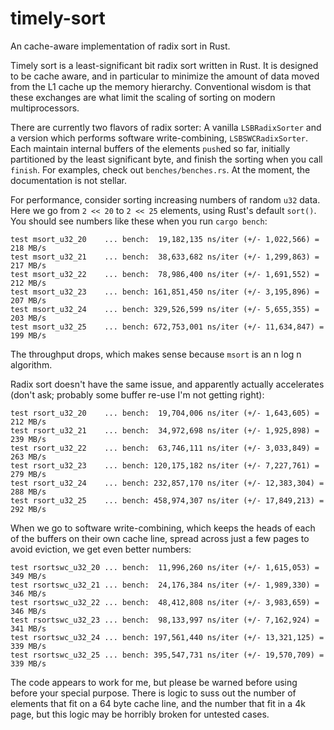 # timely-sort
An cache-aware implementation of radix sort in Rust.

Timely sort is a least-significant bit radix sort written in Rust. It is designed to be cache aware, and in particular to minimize the amount of data moved from the L1 cache up the memory hierarchy. Conventional wisdom is that these exchanges are what limit the scaling of sorting on modern multiprocessors.

There are currently two flavors of radix sorter: A vanilla `LSBRadixSorter` and a version which performs software write-combining, `LSBSWCRadixSorter`. Each maintain internal buffers of the elements `push`ed so far, initially partitioned by the least significant byte, and finish the sorting when you call `finish`. For examples, check out `benches/benches.rs`. At the moment, the documentation is not stellar.

For performance, consider sorting increasing numbers of random `u32` data. Here we go from `2 << 20` to `2 << 25` elements, using Rust's default `sort()`. You should see numbers like these when you run `cargo bench`:

	test msort_u32_20    ... bench:  19,182,135 ns/iter (+/- 1,022,566) = 218 MB/s
	test msort_u32_21    ... bench:  38,633,682 ns/iter (+/- 1,299,863) = 217 MB/s
	test msort_u32_22    ... bench:  78,986,400 ns/iter (+/- 1,691,552) = 212 MB/s
	test msort_u32_23    ... bench: 161,851,450 ns/iter (+/- 3,195,896) = 207 MB/s
	test msort_u32_24    ... bench: 329,526,599 ns/iter (+/- 5,655,355) = 203 MB/s
	test msort_u32_25    ... bench: 672,753,001 ns/iter (+/- 11,634,847) = 199 MB/s

The throughput drops, which makes sense because `msort` is an n log n algorithm.

Radix sort doesn't have the same issue, and apparently actually accelerates (don't ask; probably some buffer re-use I'm not getting right):

	test rsort_u32_20    ... bench:  19,704,006 ns/iter (+/- 1,643,605) = 212 MB/s
	test rsort_u32_21    ... bench:  34,972,698 ns/iter (+/- 1,925,898) = 239 MB/s
	test rsort_u32_22    ... bench:  63,746,111 ns/iter (+/- 3,033,849) = 263 MB/s
	test rsort_u32_23    ... bench: 120,175,182 ns/iter (+/- 7,227,761) = 279 MB/s
	test rsort_u32_24    ... bench: 232,857,170 ns/iter (+/- 12,383,304) = 288 MB/s
	test rsort_u32_25    ... bench: 458,974,307 ns/iter (+/- 17,849,213) = 292 MB/s

When we go to software write-combining, which keeps the heads of each of the buffers on their own cache line, spread across just a few pages to avoid eviction, we get even better numbers:

	test rsortswc_u32_20 ... bench:  11,996,260 ns/iter (+/- 1,615,053) = 349 MB/s
	test rsortswc_u32_21 ... bench:  24,176,384 ns/iter (+/- 1,989,330) = 346 MB/s
	test rsortswc_u32_22 ... bench:  48,412,808 ns/iter (+/- 3,983,659) = 346 MB/s
	test rsortswc_u32_23 ... bench:  98,133,997 ns/iter (+/- 7,162,924) = 341 MB/s
	test rsortswc_u32_24 ... bench: 197,561,440 ns/iter (+/- 13,321,125) = 339 MB/s
	test rsortswc_u32_25 ... bench: 395,547,731 ns/iter (+/- 19,570,709) = 339 MB/s

The code appears to work for me, but please be warned before using before your special purpose. There is logic to suss out the number of elements that fit on a 64 byte cache line, and the number that fit in a 4k page, but this logic may be horribly broken for untested cases.